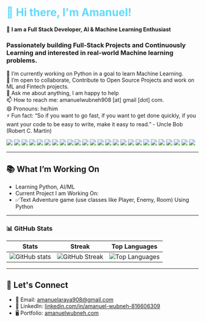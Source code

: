 <h1 style="color: #61DAFB;"> 👋 Hi there, I'm Amanuel! </h1>

🚧 **I am a Full Stack Developer, AI & Machine Learning Enthusiast**  
### Passionately building Full-Stack Projects and Continuously Learning and interested in real-world Machine learning problems. 
🔭 I’m currently working on Python in a goal to learn Machine Learning.  
👯 I’m open to collaborate, Contribute to Open Source Projects and work on ML and Fintech projects.  
💬 Ask me about anything, I am happy to help  
📫 How to reach me: amanuelwubneh908 [at] gmail [dot] com.  
😄 Pronouns: he/him  
⚡ Fun fact: “So if you want to go fast, if you want to get done quickly, if you want your code to be easy to write, make it easy to read.” - Uncle Bob (Robert C. Martin)

<p>
  <img src="https://img.shields.io/badge/HTML5-E34F26?style=for-the-badge&logo=html5&logoColor=white" />
  <img src="https://img.shields.io/badge/CSS3-1572B6?style=for-the-badge&logo=css3&logoColor=white" />
  <img src="https://img.shields.io/badge/Bootstrap-7952B3?style=for-the-badge&logo=bootstrap&logoColor=white" />
  <img src="https://img.shields.io/badge/JavaScript-F7DF1E?style=for-the-badge&logo=javascript&logoColor=black" />
  <img src="https://img.shields.io/badge/React-61DAFB?style=for-the-badge&logo=react&logoColor=black" />
  <img src="https://img.shields.io/badge/Node.js-339933?style=for-the-badge&logo=nodedotjs&logoColor=white" />
  <img src="https://img.shields.io/badge/Express.js-000000?style=for-the-badge&logo=express&logoColor=white" />
  <img src="https://img.shields.io/badge/MySQL-4479A1?style=for-the-badge&logo=mysql&logoColor=white" />
  <img src="https://img.shields.io/badge/GitHub-100000?style=for-the-badge&logo=github&logoColor=white" />
  <img src="https://img.shields.io/badge/Python-3776AB?style=for-the-badge&logo=python&logoColor=white" />
  <img src="https://img.shields.io/badge/AI-000000?style=for-the-badge&logo=openai&logoColor=white" />
  <img src="https://img.shields.io/badge/Machine%20Learning-102230?style=for-the-badge&logo=tensorflow&logoColor=orange" />
  <img src="https://img.shields.io/badge/API%20Development-005571?style=for-the-badge&logo=fastapi&logoColor=white" />
  <img src="https://img.shields.io/badge/Database%20Design-003B57?style=for-the-badge&logo=databricks&logoColor=white" />
  <img src="https://img.shields.io/badge/Docker-2496ED?style=for-the-badge&logo=docker&logoColor=white" />
  <img src="https://img.shields.io/badge/Firebase-FFCA28?style=for-the-badge&logo=firebase&logoColor=black" />
  <img src="https://img.shields.io/badge/Git-F05032?style=for-the-badge&logo=git&logoColor=white" />
  <img src="https://img.shields.io/badge/JWT-000000?style=for-the-badge&logo=jsonwebtokens&logoColor=white" />
  <img src="https://img.shields.io/badge/PostgreSQL-4169E1?style=for-the-badge&logo=postgresql&logoColor=white" />
  <img src="https://img.shields.io/badge/Postman-FF6C37?style=for-the-badge&logo=postman&logoColor=white" />
  <img src="https://img.shields.io/badge/Render-46E3B7?style=for-the-badge&logo=render&logoColor=white" />
  <img src="https://img.shields.io/badge/SEO-4285F4?style=for-the-badge&logo=google&logoColor=white" />
  <img src="https://img.shields.io/badge/Stripe-008CDD?style=for-the-badge&logo=stripe&logoColor=white" />
  <img src="https://img.shields.io/badge/Vite-646CFF?style=for-the-badge&logo=vite&logoColor=white" />
  <img src="https://img.shields.io/badge/Vercel-000000?style=for-the-badge&logo=vercel&logoColor=white" />
</p>

---

## 📚 What I’m Working On

- Learning Python, AI/ML  
- Current Project I am Working On: 
- ✅Text Adventure game (use classes like Player, Enemy, Room) Using Python

---

### 📊 GitHub Stats

| Stats | Streak | Top Languages |
|-------|--------|----------------|
| ![GitHub stats](https://github-readme-stats.vercel.app/api?username=AMETIY&show_icons=true&theme=tokyonight&border_radius=10) | ![GitHub Streak](https://streak-stats.demolab.com/?user=AMETIY&theme=tokyonight&border_radius=10) | ![Top Languages](https://github-readme-stats.vercel.app/api/top-langs/?username=AMETIY&layout=compact&theme=tokyonight&border_radius=10) |

---

## 💬 Let's Connect

- 📧 Email: amanuelaraya908@gmail.com  
- 💼 LinkedIn: [linkedin.com/in/amanuel-wubneh-816606309](https://linkedin.com/in/amanuel-wubneh-816606309)  
- 🖥️ Portfolio: [amanuelwubneh.com](https://amanuelwubneh.com)
